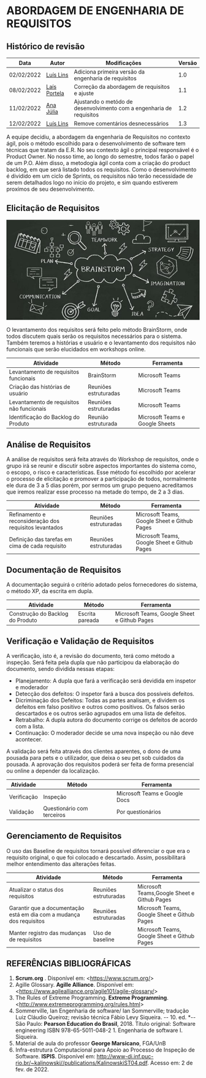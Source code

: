 # ABORDAGEM DE ENGENHARIA DE REQUISITOS

## Histórico de revisão
| Data       | Autor                                        | Modificações                      | Versão |
| ---------- | -------------------------------------------- | --------------------------------- | ------ |
| 02/02/2022 | [Luís Lins](https://github.com/luisgaboardi) | Adiciona primeira versão da engenharia de requisitos | 1.0  |
| 08/02/2022 | [Laís Portela](https://github.com/laispa)|Correção da abordagem de requisitos e ajuste|1.1           |
| 11/02/2022 | [Ana Júlia](https://github.com/aluzianobriceno) | Ajustando o metódo de desenvolvimento com a engenharia de requisitos | 1.2 |
| 12/02/2022 | [Luís Lins](https://github.com/luisgaboardi) | Remove comentários desnecessários | 1.3 |

A equipe decidiu, a abordagem da engenharia de Requisitos no contexto ágil, pois o método escolhido para o desenvolvimento de software tem técnicas que tratam da E.R. No seu contexto ágil o principal responsável é o Product Owner. No nosso time, ao longo do semestre, todos farão o papel de um P.O. Além disso, a metodogia ágil conta com a criação do product backlog, em que será listado todos os requisitos. Como o desenvolvimento é dividido em um ciclo de Sprints, os requisitos não terão necessidade de serem detalhados logo no início do projeto, e sim quando estiverem proxímos de seu desenvolvimento.

## Elicitação de Requisitos

<img src="../images/brainstorm.png" alt="BrainStorm">

O levantamento dos requisitos será feito pelo método BrainStorm, onde todos discutem quais serão os requisitos necessários para o sistema. Também teremos a histórias e usuário e o levantamento dos requisitos não funcionais que serão elucidados em workshops online.

| Atividade | Método | Ferramenta
| --------- | ------ | -------
| Levantamento de requisitos funcionais | BrainStorm | Microsoft Teams
| Criação das histórias de usuário | Reuniões estruturadas | Microsoft Teams
| Levantamento de requisitos não funcionais | Reuniões estruturadas | Microsoft Teams
| Identificação do Backlog do Produto | Reunião estruturada | Microsoft Teams e Google Sheets


## Análise de Requisitos
A análise de requisitos será feita através do Workshop de requisitos, onde o grupo irá se reunir e discutir sobre aspectos importantes do sistema como, o escopo, o risco e características. Esse método foi escolhido por acelerar o processo de elicitação e promover a participação de todos, normalmente ele dura de 3 a 5 dias porém, por sermos um grupo pequeno acreditamos que iremos realizar esse processo na metade do tempo, de 2 a 3 dias.

| Atividade | Método | Ferramenta
| --------- | ------ | -------
| Refinamento e reconsideração dos requisitos levantados | Reuniões estruturadas | Microsoft Teams, Google Sheet e Github Pages
| Definição das tarefas em cima de cada requisito | Reuniões estruturadas | Microsoft Teams, Google Sheet e Github Pages


## Documentação de Requisitos
A documentação seguirá o critério adotado pelos fornecedores do sistema, o método XP, da escrita em dupla.

| Atividade | Método | Ferramenta
| --------- | ------ | -------
| Construção do Backlog do Produto | Escrita pareada | Microsoft Teams, Google Sheet e Github Pages 


## Verificação e Validação de Requisitos
A verificação, isto é, a revisão do documento, terá como método a inspeção. Será feita pela dupla que não participou da elaboração do documento, sendo dividida nessas etapas:
- Planejamento: A dupla que fará a verificação será devidida em inspetor e moderador
- Detecção dos defeitos: O inspetor fará a busca dos possíveis defeitos.
- Dicriminação dos Defeitos: Todas as partes analisam, e dividem os defeitos em falso positivo e outros como positivos. Os falsos serão descartados e os outros serão agrupados em uma lista de defeitos.
- Retrabalho: A dupla autora do documento corrige os defeitos de acordo com a lista.
- Continuação: O moderador decide se uma nova inspeção ou não deve acontecer.

A validação será feita através dos clientes aparentes, o dono de uma pousada para pets e o utilizador, que deixa o seu pet sob cuidados da pousada. A aprovação dos requisitos poderá ser feita de forma presencial ou online a depender da localização.

| Atividade | Método | Ferramenta
| --------- | ------ | -------
| Verificação | Inspeção | Microsoft Teams e Google Docs
| Validação | Questionário com terceiros | Por questionários


## Gerenciamento de Requisitos 
O uso das Baseline de requisitos tornará possível diferenciar o que era o requisito original, o que foi colocado e descartado. Assim, possibilitará melhor entendimento das alterações feitas.

| Atividade | Método | Ferramenta
| --------- | ------ | -------
Atualizar o status dos requisitos | Reuniões estruturadas | Microsoft Teams,Google Sheet e Github Pages
| Garantir que a documentação está em dia com a mudança dos requisitos | Reuniões estruturadas | Microsoft Teams, Google Sheet e Github Pages
| Manter registro das mudanças de requisitos | Uso de baseline | Microsoft Teams, Google Sheet e Github Pages

## REFERÊNCIAS BIBLIOGRÁFICAS
1. **Scrum.org** . Disponível em: <<https://www.scrum.org/>>
1. Agille Glossary. **Agille Alliance**. Disponível em: <<https://www.agilealliance.org/agile101/agile-glossary/>>
1. The Rules of Extreme Programming. **Extreme Programming**. <<http://www.extremeprogramming.org/rules.html>>
1. Sommerville, Ian Engenharia de software/ Ian Sommerville; tradução Luiz Cláudio Queiroz; revisão técnica Fábio Levy Siqueira. -- 10. ed. *-- São Paulo: **Pearson Education do Brasil**, 2018. Título original: Software engineering ISBN 978-65-5011-048-2 1. Engenharia de software I. Siqueira.
1. Material de aula do professor **George Marsicano**, FGA/UnB
1. Infra-estrutura Computacional para Apoio ao Processo de Inspeção de Software. **ISPIS**. Disponível em: <http://www-di.inf.puc-rio.br/~kalinowski//publications/KalinowskiST04.pdf>. Acesso em: 2 de fev. de 2022.

